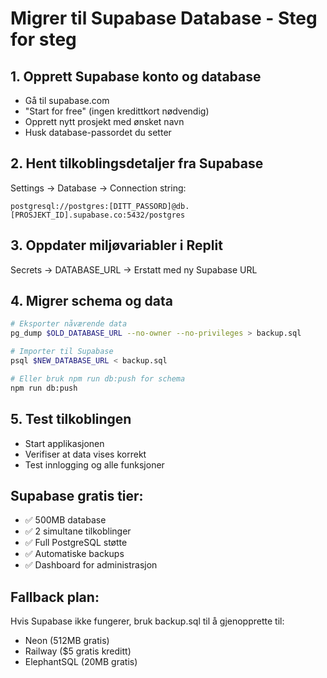 # Migrer til Supabase Database - Steg for steg

## 1. Opprett Supabase konto og database
- Gå til supabase.com
- "Start for free" (ingen kredittkort nødvendig)
- Opprett nytt prosjekt med ønsket navn
- Husk database-passordet du setter

## 2. Hent tilkoblingsdetaljer fra Supabase
Settings → Database → Connection string:
```
postgresql://postgres:[DITT_PASSORD]@db.[PROSJEKT_ID].supabase.co:5432/postgres
```

## 3. Oppdater miljøvariabler i Replit
Secrets → DATABASE_URL → Erstatt med ny Supabase URL

## 4. Migrer schema og data
```bash
# Eksporter nåværende data
pg_dump $OLD_DATABASE_URL --no-owner --no-privileges > backup.sql

# Importer til Supabase
psql $NEW_DATABASE_URL < backup.sql

# Eller bruk npm run db:push for schema
npm run db:push
```

## 5. Test tilkoblingen
- Start applikasjonen
- Verifiser at data vises korrekt
- Test innlogging og alle funksjoner

## Supabase gratis tier:
- ✅ 500MB database
- ✅ 2 simultane tilkoblinger  
- ✅ Full PostgreSQL støtte
- ✅ Automatiske backups
- ✅ Dashboard for administrasjon

## Fallback plan:
Hvis Supabase ikke fungerer, bruk backup.sql til å gjenopprette til:
- Neon (512MB gratis)
- Railway ($5 gratis kreditt)
- ElephantSQL (20MB gratis)